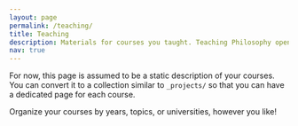 ```yaml
---
layout: page
permalink: /teaching/
title: Teaching
description: Materials for courses you taught. Teaching Philosophy open positive interactive
nav: true
---
```


For now, this page is assumed to be a static description of your courses. You can convert it to a collection similar to `_projects/` so that you can have a dedicated page for each course.

Organize your courses by years, topics, or universities, however you like!
